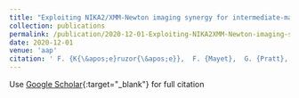 ```yaml
---
title: "Exploiting NIKA2/XMM-Newton imaging synergy for intermediate-mass high-z galaxy clusters within the NIKA2 SZ large program. Observations of ACT-CL J0215.4+0030 at z ensuremathsim 0.9"
collection: publications
permalink: /publication/2020-12-01-Exploiting-NIKA2XMM-Newton-imaging-synergy-for-intermediate-mass-high-z-galaxy-clusters-within-the-NIKA2-SZ-large-program-Observations-of-ACT-CL-J021540030-at-z-ensuremathsim-09
date: 2020-12-01
venue: 'aap'
citation: ' F. {K{\&apos;e}ruzor{\&apos;e}},  F. {Mayet},  G. {Pratt},  R. {Adam},  P. {Ade},  P. {Andr{\&apos;e}},  A. {Andrianasolo},  M. {Arnaud},  H. {Aussel},  I. {Bartalucci},  A. {Beelen},  A. {Beno{\^\i}t},  S. {Berta},  O. {Bourrion},  M. {Calvo},  A. {Catalano},  M. {De Petris},  F. {D{\&apos;e}sert},  S. {Doyle},  E. {Driessen},  A. {Gomez},  J. {Goupy},  C. {Kramer},  B. {Ladjelate},  G. {Lagache},  S. {Leclercq},  J. {Lestrade},  J. {Mac{\&apos;\i}as-P{\&apos;e}rez},  P. {Mauskopf},  A. {Monfardini},  L. {Perotto},  G. {Pisano},  E. {Pointecouteau},  N. {Ponthieu},  V. {Rev{\&apos;e}ret},  A. {Ritacco},  C. {Romero},  H. {Roussel},  F. {Ruppin},  K. {Schuster},  S. {Shu},  A. {Sievers},  C. {Tucker}, &quot;Exploiting NIKA2/XMM-Newton imaging synergy for intermediate-mass high-z galaxy clusters within the NIKA2 SZ large program. Observations of ACT-CL J0215.4+0030 at z ensuremathsim 0.9.&quot; aap, 2020.'
---
```

Use [Google Scholar](https://scholar.google.com/scholar?q=Exploiting+NIKA2/XMM+Newton+imaging+synergy+for+intermediate+mass+high+z+galaxy+clusters+within+the+NIKA2+SZ+large+program.+Observations+of+ACT+CL+J0215.4+0030+at+z+ensuremathsim+0.9){:target="_blank"} for full citation